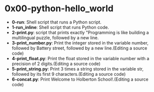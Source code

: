 # 0x00-python-hello_world

* **0-run**: Shell script that runs a Python script.
* **1-run_inline**: Shell script that runs Python code.
* **2-print.py**: script that prints exactly "Programming is like building a multilingual puzzle, followed by a new line.
* **3-print_number.py**: Print the integer stored in the variable number, followed by Battery street, followed by a new line.(Editing a source code)
* **4-print_float.py**:  Print the float stored in the variable number with a precision of 2 digits.(Editing a source code)
* **5-print_string.py**: Print 3 times a string stored in the variable str, followed by its first 9 characters.(Editing a source code)
* **6-concat.py**: Print Welcome to Holberton School!.(Editing a source code)

